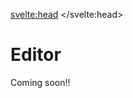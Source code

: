 <svelte:head>
    <title>Editor - Append Docs</title>
    <link rel="canonical" href="https://tryappend.com/docs/editor/">
</svelte:head>

# Editor

Coming soon!!
